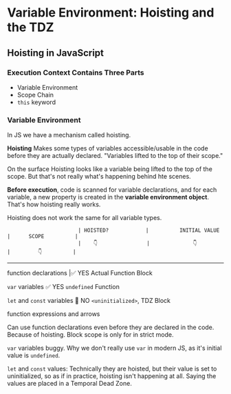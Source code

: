 # Variable Environment: Hoisting and the TDZ

## Hoisting in JavaScript

### Execution Context Contains Three Parts

- Variable Environment
- Scope Chain
- `this` keyword

### Variable Environment

In JS we have a mechanism called hoisting.

**Hoisting** Makes some types of variables accessible/usable in the code before they are actually declared. "Variables lifted to the top of their scope."

On the surface Hoisting looks like a variable being lifted to the top of the scope. But that's not really what's happening behind hte scenes.

**Before execution**, code is scanned for variable declarations, and for each variable, a new property is created in the **variable environment object**. That's how hoisting really works.

Hoisting does not work the same for all variable types.

                           | HOISTED?            |          INITIAL VALUE             |      SCOPE          |
                           |    👇                |              👇                    |         👇          |

---

function declarations |✅ YES Actual Function Block

`var` variables ✅ YES `undefined` Function

`let` and `const` variables 🚫 NO `<uninitialized>`, TDZ Block

function expressions and arrows

Can use function declarations even before they are declared in the code. Because of hoisting. Block scope is only for in strict mode.

`var` variables buggy. Why we don't really use `var` in modern JS, as it's initial value is `undefined`.

`let` and `const` values: Technically they are hoisted, but their value is set to uninitialized, so as if in practice, hoisting isn't happening at all. Saying the values are placed in a Temporal Dead Zone.
